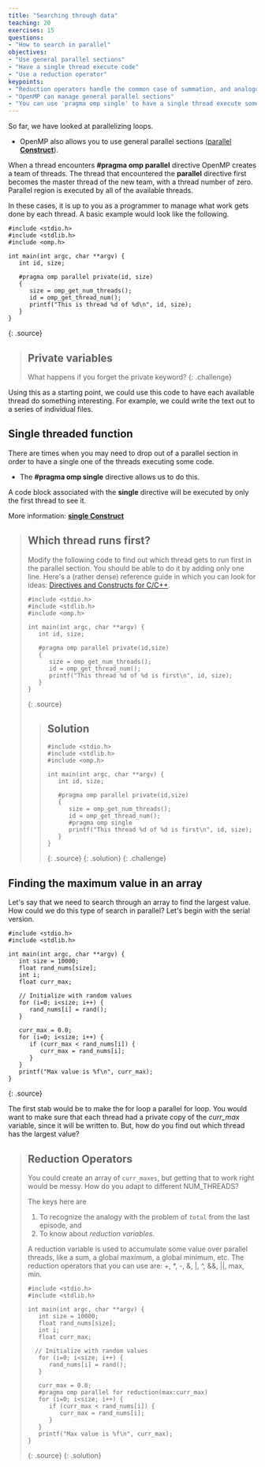 ```yaml
---
title: "Searching through data"
teaching: 20
exercises: 15
questions:
- "How to search in parallel"
objectives:
- "Use general parallel sections"
- "Have a single thread execute code"
- "Use a reduction operator"
keypoints:
- "Reduction operators handle the common case of summation, and analogous operations"
- "OpenMP can manage general parallel sections"
- "You can use 'pragma omp single' to have a single thread execute something"
---
```


So far, we have looked at parallelizing loops.
- OpenMP also allows you to use general parallel sections ([parallel **Construct**](https://www.openmp.org/spec-html/5.0/openmpse14.html)).

When a thread encounters **#pragma omp parallel** directive OpenMP creates a team of threads. The thread that encountered the **parallel** directive first becomes the master thread of the new team, with a thread number of zero. Parallel region is executed by all of the available threads.

In these cases, it is up to you as a programmer to manage what work gets done by each thread. A basic example would look like the following.

~~~
#include <stdio.h>
#include <stdlib.h>
#include <omp.h>

int main(int argc, char **argv) {
   int id, size;

   #pragma omp parallel private(id, size)
   {
      size = omp_get_num_threads();
      id = omp_get_thread_num();
      printf("This is thread %d of %d\n", id, size);
   }
}
~~~
{: .source}

> ## Private variables
> What happens if you forget the private keyword?
{: .challenge}

Using this as a starting point, we could use this code to have each available thread do something interesting. For example, we could write the text out to a series of individual files.

## Single threaded function

There are times when you may need to drop out of a parallel section in order to have a single one of the threads executing some code.

- The **#pragma omp single** directive allows us to do this.

A code block associated with the **single** directive will be executed by only the first thread to see it.

More information: [**single Construct**](https://www.openmp.org/spec-html/5.0/openmpsu38.html)

> ## Which thread runs first?
> Modify the following code to find out which thread gets to run first in the parallel section.
> You should be able to do it by adding only one line.
> Here's a (rather dense) reference guide in which you can look for ideas:
> [Directives and Constructs for C/C++](https://www.openmp.org/wp-content/uploads/OpenMP-4.5-1115-CPP-web.pdf).
>
> ~~~
> #include <stdio.h>
> #include <stdlib.h>
> #include <omp.h>
>
> int main(int argc, char **argv) {
>    int id, size;
>
>    #pragma omp parallel private(id,size)
>    {
>       size = omp_get_num_threads();
>       id = omp_get_thread_num();
>       printf("This thread %d of %d is first\n", id, size);
>    }
> }
> ~~~
> {: .source}
>
> > ## Solution
> > ~~~
> > #include <stdio.h>
> > #include <stdlib.h>
> > #include <omp.h>
> >
> > int main(int argc, char **argv) {
> >    int id, size;
> >
> >    #pragma omp parallel private(id,size)
> >    {
> >       size = omp_get_num_threads();
> >       id = omp_get_thread_num();
> >       #pragma omp single
> >       printf("This thread %d of %d is first\n", id, size);
> >    }
> > }
> > ~~~
> > {: .source}
> {: .solution}
{: .challenge}

## Finding the maximum value in an array

Let's say that we need to search through an array to find the largest value. How could we do this type of search in parallel? Let's begin with the serial version.

~~~
#include <stdio.h>
#include <stdlib.h>

int main(int argc, char **argv) {
   int size = 10000;
   float rand_nums[size];
   int i;
   float curr_max;

   // Initialize with random values
   for (i=0; i<size; i++) {
      rand_nums[i] = rand();
   }

   curr_max = 0.0;
   for (i=0; i<size; i++) {
      if (curr_max < rand_nums[i]) {
         curr_max = rand_nums[i];
      }
   }
   printf("Max value is %f\n", curr_max);
}
~~~
{: .source}

The first stab would be to make the for loop a parallel for loop. You would want to make sure that each thread had a private copy of the *curr_max* variable, since it will be written to. But, how do you find out which thread has the largest value?


> ## Reduction Operators
> You could create an array of `curr_maxes`, but getting that to work right would be messy. How do you adapt to different NUM_THREADS?
>
> The keys here are
> 1. To recognize the analogy with the problem of `total` from the last episode, and
> 2. To know about *reduction variables*.
>
> A reduction variable is used to accumulate some value over parallel threads, like a sum, a global maximum, a global minimum, etc.
> The reduction operators that you can use are: +, *, -, &, |, ^, &&, ||, max, min.
>
> ~~~
> #include <stdio.h>
> #include <stdlib.h>
>
> int main(int argc, char **argv) {
>    int size = 10000;
>    float rand_nums[size];
>    int i;
>    float curr_max;
>
>   // Initialize with random values
>    for (i=0; i<size; i++) {
>       rand_nums[i] = rand();
>    }
>
>    curr_max = 0.0;
>    #pragma omp parallel for reduction(max:curr_max)
>    for (i=0; i<size; i++) {
>       if (curr_max < rand_nums[i]) {
>          curr_max = rand_nums[i];
>       }
>    }
>    printf("Max value is %f\n", curr_max);
> }
> ~~~
> {: .source}
{: .solution}
